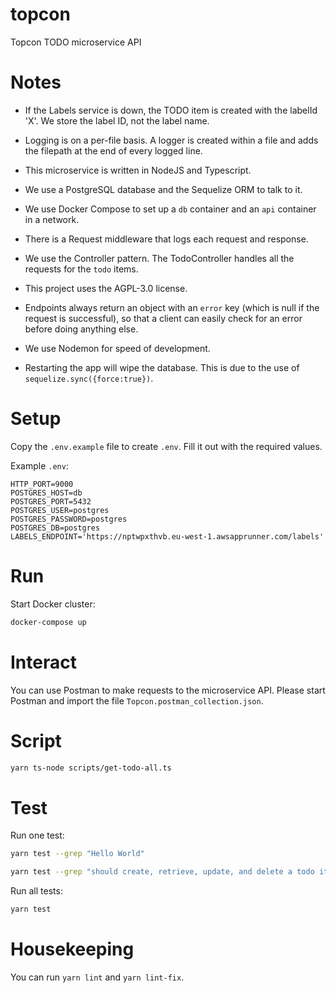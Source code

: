 # topcon

Topcon TODO microservice API


# Notes

* If the Labels service is down, the TODO item is created with the labelId 'X'. We store the label ID, not the label name.

* Logging is on a per-file basis. A logger is created within a file and adds the filepath at the end of every logged line.

* This microservice is written in NodeJS and Typescript.

* We use a PostgreSQL database and the Sequelize ORM to talk to it.

* We use Docker Compose to set up a `db` container and an `api` container in a network.

* There is a Request middleware that logs each request and response.

* We use the Controller pattern. The TodoController handles all the requests for the `todo` items.

* This project uses the AGPL-3.0 license.

* Endpoints always return an object with an `error` key (which is null if the request is successful), so that a client can easily check for an error before doing anything else.

* We use Nodemon for speed of development.

* Restarting the app will wipe the database. This is due to the use of `sequelize.sync({force:true})`.


# Setup

Copy the `.env.example` file to create `.env`. Fill it out with the required values.

Example `.env`:  
```
HTTP_PORT=9000
POSTGRES_HOST=db
POSTGRES_PORT=5432
POSTGRES_USER=postgres
POSTGRES_PASSWORD=postgres
POSTGRES_DB=postgres
LABELS_ENDPOINT='https://nptwpxthvb.eu-west-1.awsapprunner.com/labels'
```


# Run

Start Docker cluster:

```bash
docker-compose up
```


# Interact

You can use Postman to make requests to the microservice API. Please start Postman and import the file `Topcon.postman_collection.json`.


# Script

```bash
yarn ts-node scripts/get-todo-all.ts
```


# Test

Run one test:

```bash
yarn test --grep "Hello World"

yarn test --grep "should create, retrieve, update, and delete a todo item"
```

Run all tests:

```bash
yarn test
```


# Housekeeping

You can run `yarn lint` and `yarn lint-fix`.

